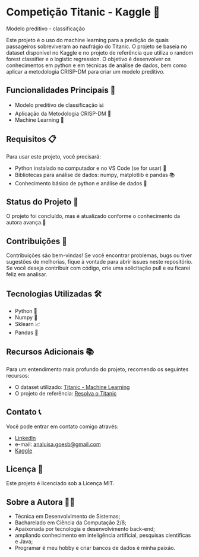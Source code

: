 # Competição Titanic - Kaggle 🔷
Modelo preditivo - classificação

Este projeto é o uso do machine learning para a predição de quais passageiros sobreviveram ao naufrágio do Titanic. 
O projeto se baseia no dataset disponível no Kaggle e no projeto de referência que utiliza o random forest classifier e o logistic regression. O objetivo é desenvolver os conhecimentos em python e em técnicas de análise de dados, bem como aplicar a metodologia CRISP-DM para criar um modelo preditivo.

## Funcionalidades Principais 🚀
- Modelo preditivo de classificação 📊
- Aplicação da Metodologia CRISP-DM 📝
- Machine Learning 🧠

## Requisitos 📋
Para usar este projeto, você precisará:
- Python instalado no computador e no VS Code (se for usar) 🐍
- Bibliotecas para análise de dados: numpy, matplotlib e pandas 📚
- Conhecimento básico de python e análise de dados 🔬
  
## Status do Projeto 🌱
O projeto foi concluído, mas é atualizado conforme o conhecimento da autora avança.🧠

## Contribuições 🤝
Contribuições são bem-vindas! Se você encontrar problemas, bugs ou tiver sugestões de melhorias, fique à vontade para abrir issues neste repositório. Se você deseja contribuir com código, crie uma solicitação pull e eu ficarei feliz em analisar.

## Tecnologias Utilizadas 🛠️
- Python 🐍
- Numpy 🔢
- Sklearn 📈
- Pandas 🐼


## Recursos Adicionais 📚
Para um entendimento mais profundo do projeto, recomendo os seguintes recursos:

- O dataset utilizado: [Titanic - Machine Learning](https://www.kaggle.com/competitions/titanic)
- O projeto de referência: [Resolva o Titanic](https://www.youtube.com/watch?v=1KguWZH4hXw&t)

## Contato 📞
Você pode entrar em contato comigo através:
- [LinkedIn](https://www.linkedin.com/in/ana-luisa-goes-barbosa/)
- e-mail: analuisa.goesb@gmail.com
- [Kaggle](https://www.kaggle.com/anag0es)

## Licença 📄
Este projeto é licenciado sob a Licença MIT.

## Sobre a Autora 👩‍💻
- Técnica em Desenvolvimento de Sistemas;
- Bacharelado em Ciência da Computação 2/8;
- Apaixonada por tecnologia e desenvolvimento back-end;
- ampliando conhecimento em inteligência artificial, pesquisas cientifícas e Java;
- Programar é meu hobby e criar bancos de dados é minha paixão.
